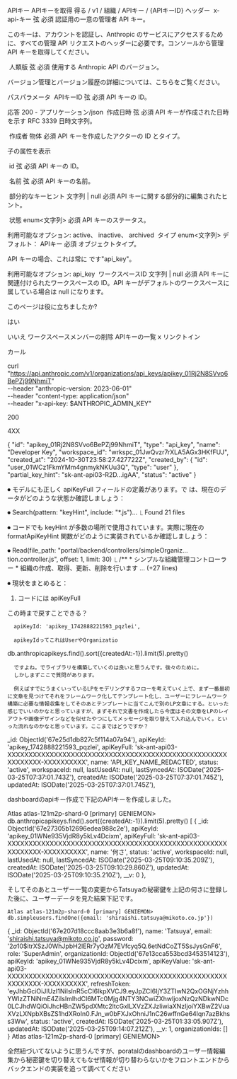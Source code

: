 APIキー
APIキーを取得
得る
/
v1
/
組織
/
APIキー
/
{APIキーID}
ヘッダー
​
x-api-キー
弦
必須
認証用の一意の管理者 API キー。

このキーは、アカウントを認証し、Anthropic のサービスにアクセスするために、すべての管理 API リクエストのヘッダーに必要です。コンソールから管理 API キーを取得してください。

​
人類版
弦
必須
使用する Anthropic API のバージョン。

バージョン管理とバージョン履歴の詳細については、こちらをご覧ください。

パスパラメータ
​
APIキーID
弦
必須
API キーの ID。

応答
200 - アプリケーション/json
​
作成日時
弦
必須
API キーが作成された日時を示す RFC 3339 日時文字列。

​
作成者
物体
必須
API キーを作成したアクターの ID とタイプ。


子の属性を表示

​
id
弦
必須
API キーの ID。

​
名前
弦
必須
API キーの名前。

​
部分的なキーヒント
文字列 | null
必須
API キーに関する部分的に編集されたヒント。

​
状態
enum<文字列>
必須
API キーのステータス。

利用可能なオプション: active、 inactive、 archived 
​
タイプ
enum<文字列>
デフォルト：
APIキー
必須
オブジェクトタイプ。

API キーの場合、これは常に です"api_key"。

利用可能なオプション: api_key 
​
ワークスペースID
文字列 | null
必須
API キーに関連付けられたワークスペースの ID。API キーがデフォルトのワークスペースに属している場合は null になります。

このページは役に立ちましたか?


はい

いいえ
ワークスペースメンバーの削除
APIキーの一覧
x
リンクトイン

カール

curl "https://api.anthropic.com/v1/organizations/api_keys/apikey_01Rj2N8SVvo6BePZj99NhmiT" \
  --header "anthropic-version: 2023-06-01" \
  --header "content-type: application/json" \
  --header "x-api-key: $ANTHROPIC_ADMIN_KEY"

200

4XX

{
  "id": "apikey_01Rj2N8SVvo6BePZj99NhmiT",
  "type": "api_key",
  "name": "Developer Key",
  "workspace_id": "wrkspc_01JwQvzr7rXLA5AGx3HKfFUJ",
  "created_at": "2024-10-30T23:58:27.427722Z",
  "created_by": {
    "id": "user_01WCz1FkmYMm4gnmykNKUu3Q",
    "type": "user"
  },
  "partial_key_hint": "sk-ant-api03-R2D...igAA",
  "status": "active"
}




⏺ モデルにも正しく apiKeyFull フィールドの定義があります。で
  は、現在のデータがどのような状態か確認しましょう：

⏺ Search(pattern: "keyHint", include: "*.js")…
  ⎿  Found 21 files

⏺ コードでも keyHint
  が多数の場所で使用されています。実際に現在の
  formatApiKeyHint
  関数がどのように実装されているか確認しましょう：

⏺ Read(file_path: "portal/backend/controllers/simpleOrganiz…
      tion.controller.js", offset: 1, limit: 30)
  ⎿  /**
      * シンプルな組織管理コントローラー
      * 組織の作成、取得、更新、削除を行います
     ... (+27 lines)

⏺ 現状をまとめると：

  1. コードには apiKeyFull

  この時まで戻すことできる？


      apiKeyId: 'apikey_1742888221593_pqzlei',

      apikeyIdってこれはUserやOrganizatio


db.anthropicapikeys.find().sort({createdAt:-1}).limit(5).pretty()
      
      
      ですよね。でライブラリを構築していくのは良いと思うんです。後々のために。
      しかしまずここで質問があります。

      例えばすでにうまくいっているLPをモデリングするフローを考えていく上で、まず一番最初に文章を見つけてそれをフレームワーク化してテンプレート化し、ユーザーにフレームワーク構築に必要な情報収集をしてそのあとテンプレートに当てこんで別のLP文章にする。といった感じでいいのかなと思っていますが、まずそれで文書を作成したら今度はその文章をLPのレイアウトや画像デザインなどを似せたやつにしてメッセージを取り替えて入れ込んでいく。といった流れなのかなと思っています。ここまではどうですか？



_id: ObjectId('67e25d1db827c5f114a07a94'),
    apiKeyId: 'apikey_1742888221593_pqzlei',
    apiKeyFull: 'sk-ant-api03-XXXXXXXXXXXXXXXXXXXXXXXXXXXXXXXXXXXXXXXXXXXXXXXXXXXXXXXXXXXX-XXXXXXXXXX',
    name: 'API_KEY_NAME_REDACTED',
    status: 'active',
    workspaceId: null,
    lastUsedAt: null,
    lastSyncedAt: ISODate('2025-03-25T07:37:01.743Z'),
    createdAt: ISODate('2025-03-25T07:37:01.745Z'),
    updatedAt: ISODate('2025-03-25T07:37:01.745Z'),




dashboardのapiキー作成で下記のAPIキーを作成しました。


Atlas atlas-121m2p-shard-0 [primary] GENIEMON> db.anthropicapikeys.find().sort({createdAt:-1}).limit(5).pretty()
[
  {
    _id: ObjectId('67e27305b12696edea988c2e'),
    apiKeyId: 'apikey_01WNe935VjdR8y5kLv4Dcixm',
    apiKeyFull: 'sk-ant-api03-XXXXXXXXXXXXXXXXXXXXXXXXXXXXXXXXXXXXXXXXXXXXXXXXXXXXXXXXXXXX-XXXXXXXXXX',
    name: '何さ',
    status: 'active',
    workspaceId: null,
    lastUsedAt: null,
    lastSyncedAt: ISODate('2025-03-25T09:10:35.209Z'),
    createdAt: ISODate('2025-03-25T09:10:29.860Z'),
    updatedAt: ISODate('2025-03-25T09:10:35.210Z'),
    __v: 0
  },

そしてそのあとユーザー一覧の変更からTatsuyaの秘密鍵を上記の何さに登録した後に、ユーザーデータを見た結果下記です。

    Atlas atlas-121m2p-shard-0 [primary] GENIEMON> db.simpleusers.findOne({email: 'shiraishi.tatsuya@mikoto.co.jp'})
{
  _id: ObjectId('67e207d18ccc8aab3e3b6a8f'),
  name: 'Tatsuya',
  email: 'shiraishi.tatsuya@mikoto.co.jp',
  password: '$2a$10$itrXSzJ0WhJpbH2lERr7yOzM7EVfcyq5Q.6etNdCoZT5SsJysGnF6',
  role: 'SuperAdmin',
  organizationId: ObjectId('67e13cca553bcd3453514123'),
  apiKeyId: 'apikey_01WNe935VjdR8y5kLv4Dcixm',
  apiKeyValue: 'sk-ant-api03-XXXXXXXXXXXXXXXXXXXXXXXXXXXXXXXXXXXXXXXXXXXXXXXXXXXXXXXXXXXX-XXXXXXXXXX',
  refreshToken: 'eyJhbGciOiJIUzI1NiIsInR5cCI6IkpXVCJ9.eyJpZCI6IjY3ZTIwN2QxOGNjYzhhYWIzZTNiNmE4ZiIsImlhdCI6MTc0Mjg4NTY3NCwiZXhwIjoxNzQzNDkwNDc0LCJhdWQiOiJhcHBnZW5pdXMtc2ltcGxlLXVzZXJzIiwiaXNzIjoiYXBwZ2VuaXVzLXNpbXBsZS1hdXRoIn0.FJn_w0bFXJxOhniJ1nC26wffnGe64lqn7azBkhss3Ww',
  status: 'active',
  createdAt: ISODate('2025-03-25T01:33:05.907Z'),
  updatedAt: ISODate('2025-03-25T09:14:07.212Z'),
  __v: 1,
  organizationIds: []
}
Atlas atlas-121m2p-shard-0 [primary] GENIEMON> 

全然紐づいてないように思うんですが、poratalのdashboardのユーザー情報編集から秘密鍵を切り替えてもなぜ情報が切り替わらないかをフロントエンドからバックエンドの実装を追って調べてください